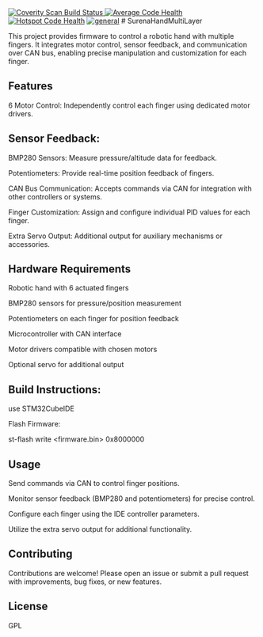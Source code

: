 <a href="https://scan.coverity.com/projects/amin-amani-surenahandmultilayer">
  <img alt="Coverity Scan Build Status"
       src="https://scan.coverity.com/projects/32261/badge.svg"/>
</a>
<a href="https://codescene.io/projects/72155"><img src="https://codescene.io/projects/72155/status-badges/average-code-health" alt="Average Code Health"></a>
<a href="https://codescene.io/projects/72155"><img src="https://codescene.io/projects/72155/status-badges/hotspot-code-health" alt="Hotspot Code Health"></a>
<a href="https://codescene.io/projects/72155"><img src="https://codescene.io/images/analyzed-by-codescene-badge.svg" alt="general"></a>  
# SurenaHandMultiLayer

This project provides firmware to control a robotic hand with multiple fingers. It integrates motor control, sensor feedback, and communication over CAN bus, enabling precise manipulation and customization for each finger.

## Features

6 Motor Control: Independently control each finger using dedicated motor drivers.

## Sensor Feedback:

BMP280 Sensors: Measure pressure/altitude data for feedback.

Potentiometers: Provide real-time position feedback of fingers.

CAN Bus Communication: Accepts commands via CAN for integration with other controllers or systems.

Finger Customization: Assign and configure individual PID values for each finger.

Extra Servo Output: Additional output for auxiliary mechanisms or accessories.

## Hardware Requirements

Robotic hand with 6 actuated fingers

BMP280 sensors for pressure/position measurement

Potentiometers on each finger for position feedback

Microcontroller with CAN interface

Motor drivers compatible with chosen motors

Optional servo for additional output


## Build Instructions:

use STM32CubeIDE

Flash Firmware:

st-flash write <firmware.bin> 0x8000000


## Usage

Send commands via CAN to control finger positions.

Monitor sensor feedback (BMP280 and potentiometers) for precise control.

Configure each finger using the IDE controller parameters.

Utilize the extra servo output for additional functionality.

## Contributing

Contributions are welcome! Please open an issue or submit a pull request with improvements, bug fixes, or new features.

## License

GPL
